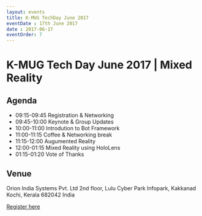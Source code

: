 ```yaml
---
layout: events
title: K-MUG TechDay June 2017
eventDate : 17th June 2017
date : 2017-06-17
eventOrder: 7
---
```

# K-MUG Tech Day June 2017 | Mixed Reality
## Agenda

* 09:15-09:45	Registration & Networking	 
* 09:45-10:00	Keynote & Group Updates	
* 10:00-11:00	Introdution to Bot Framework
* 11:00-11:15	Coffee & Networking break	 
* 11:15-12:00	Augumented Reality
* 12:00-01:15	Mixed Reality using HoloLens
* 01:15-01:20	Vote of Thanks

## Venue

Orion India Systems Pvt. Ltd 
2nd floor, Lulu Cyber Park 
Infopark, Kakkanad 
Kochi, Kerala 682042
India 

[Register here](https://kmug-june2017.eventbrite.com)
